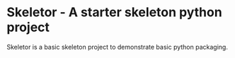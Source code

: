 # Skeletor - A starter skeleton python project

Skeletor is a basic skeleton project to demonstrate basic python packaging.
